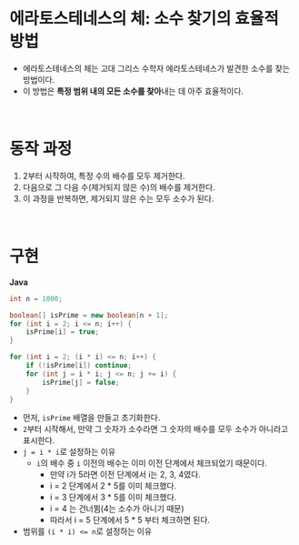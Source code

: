 # 에라토스테네스의 체: 소수 찾기의 효율적 방법

- 에라토스테네스의 체는 고대 그리스 수학자 에라토스테네스가 발견한 소수를 찾는 방법이다.
- 이 방법은 **특정 범위 내의 모든 소수를 찾아**내는 데 아주 효율적이다.

<br>

# 동작 과정

1. 2부터 시작하여, 특정 수의 배수를 모두 제거한다.
2. 다음으로 그 다음 수(제거되지 않은 수)의 배수를 제거한다.
3. 이 과정을 반복하면, 제거되지 않은 수는 모두 소수가 된다.

<br>

# 구현

**Java**

```java
int n = 1000;

boolean[] isPrime = new boolean[n + 1];
for (int i = 2; i <= n; i++) {
	isPrime[i] = true;
}

for (int i = 2; (i * i) <= n; i++) {
	if (!isPrime[i]) continue;
	for (int j = i * i; j <= n; j += i) {
		isPrime[j] = false;
	}
}
```

- 먼저, `isPrime` 배열을 만들고 초기화한다.
- `2`부터 시작해서, 만약 그 숫자가 소수라면 그 숫자의 배수를 모두 소수가 아니라고 표시한다.
- `j = i * i`로 설정하는 이유
	-  `i`의 배수 중 `i` 이전의 배수는 이미 이전 단계에서 체크되었기 때문이다.
		- 만약 i가 5라면 이전 단계에서 i는 2, 3, 4였다.
		- i = 2 단계에서 2 * 5를 이미 체크했다.
		- i = 3 단계에서 3 * 5를 이미 체크했다.
		- i = 4 는 건너뜀(4는 소수가 아니기 때문)
		- 따라서 i = 5 단계에서 5 * 5 부터 체크하면 된다.
- 범위를 `(i * i) <= n`로 설정하는 이유